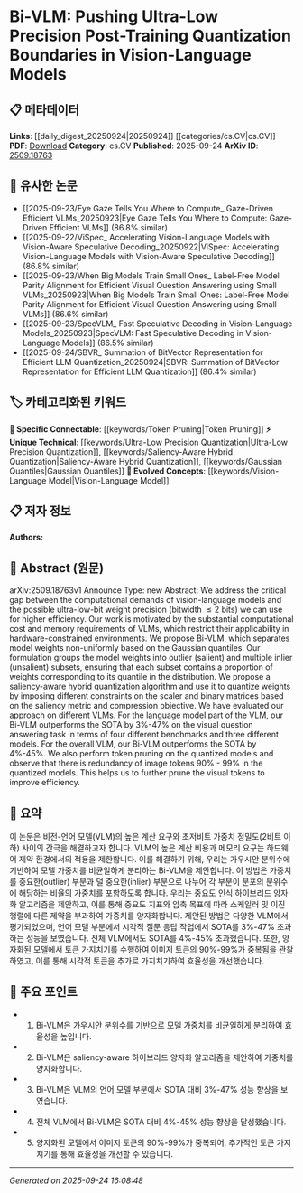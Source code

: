 <!-- KEYWORD_LINKING_METADATA:
{
  "processed_timestamp": "2025-09-24T16:08:48.875170",
  "vocabulary_version": "1.0",
  "selected_keywords": [
    "Vision-Language Model",
    "Ultra-Low Precision Quantization",
    "Saliency-Aware Hybrid Quantization",
    "Token Pruning",
    "Gaussian Quantiles"
  ],
  "rejected_keywords": [],
  "similarity_scores": {
    "Vision-Language Model": 0.85,
    "Ultra-Low Precision Quantization": 0.7,
    "Saliency-Aware Hybrid Quantization": 0.75,
    "Token Pruning": 0.68,
    "Gaussian Quantiles": 0.66
  },
  "extraction_method": "AI_prompt_based",
  "budget_applied": true,
  "candidates_json": {
    "candidates": [
      {
        "surface": "Vision-Language Models",
        "canonical": "Vision-Language Model",
        "aliases": [
          "VLM",
          "Vision-Language"
        ],
        "category": "evolved_concepts",
        "rationale": "Vision-Language Models are central to the paper's focus on quantization and efficiency improvements.",
        "novelty_score": 0.45,
        "connectivity_score": 0.88,
        "specificity_score": 0.82,
        "link_intent_score": 0.85
      },
      {
        "surface": "Ultra-Low Precision Quantization",
        "canonical": "Ultra-Low Precision Quantization",
        "aliases": [
          "ULP Quantization"
        ],
        "category": "unique_technical",
        "rationale": "This technique is a novel approach discussed in the paper for improving model efficiency.",
        "novelty_score": 0.78,
        "connectivity_score": 0.65,
        "specificity_score": 0.8,
        "link_intent_score": 0.7
      },
      {
        "surface": "Saliency-Aware Hybrid Quantization",
        "canonical": "Saliency-Aware Hybrid Quantization",
        "aliases": [],
        "category": "unique_technical",
        "rationale": "This specific quantization method is a key contribution of the paper.",
        "novelty_score": 0.82,
        "connectivity_score": 0.6,
        "specificity_score": 0.85,
        "link_intent_score": 0.75
      },
      {
        "surface": "Token Pruning",
        "canonical": "Token Pruning",
        "aliases": [],
        "category": "specific_connectable",
        "rationale": "Token Pruning is a significant technique used in the paper to improve model efficiency.",
        "novelty_score": 0.55,
        "connectivity_score": 0.72,
        "specificity_score": 0.78,
        "link_intent_score": 0.68
      },
      {
        "surface": "Gaussian Quantiles",
        "canonical": "Gaussian Quantiles",
        "aliases": [],
        "category": "unique_technical",
        "rationale": "Gaussian Quantiles are used in the paper to separate model weights, which is a novel approach.",
        "novelty_score": 0.65,
        "connectivity_score": 0.58,
        "specificity_score": 0.77,
        "link_intent_score": 0.66
      }
    ],
    "ban_list_suggestions": [
      "model weights",
      "quantization algorithm"
    ]
  },
  "decisions": [
    {
      "candidate_surface": "Vision-Language Models",
      "resolved_canonical": "Vision-Language Model",
      "decision": "linked",
      "scores": {
        "novelty": 0.45,
        "connectivity": 0.88,
        "specificity": 0.82,
        "link_intent": 0.85
      }
    },
    {
      "candidate_surface": "Ultra-Low Precision Quantization",
      "resolved_canonical": "Ultra-Low Precision Quantization",
      "decision": "linked",
      "scores": {
        "novelty": 0.78,
        "connectivity": 0.65,
        "specificity": 0.8,
        "link_intent": 0.7
      }
    },
    {
      "candidate_surface": "Saliency-Aware Hybrid Quantization",
      "resolved_canonical": "Saliency-Aware Hybrid Quantization",
      "decision": "linked",
      "scores": {
        "novelty": 0.82,
        "connectivity": 0.6,
        "specificity": 0.85,
        "link_intent": 0.75
      }
    },
    {
      "candidate_surface": "Token Pruning",
      "resolved_canonical": "Token Pruning",
      "decision": "linked",
      "scores": {
        "novelty": 0.55,
        "connectivity": 0.72,
        "specificity": 0.78,
        "link_intent": 0.68
      }
    },
    {
      "candidate_surface": "Gaussian Quantiles",
      "resolved_canonical": "Gaussian Quantiles",
      "decision": "linked",
      "scores": {
        "novelty": 0.65,
        "connectivity": 0.58,
        "specificity": 0.77,
        "link_intent": 0.66
      }
    }
  ]
}
-->

# Bi-VLM: Pushing Ultra-Low Precision Post-Training Quantization Boundaries in Vision-Language Models

## 📋 메타데이터

**Links**: [[daily_digest_20250924|20250924]] [[categories/cs.CV|cs.CV]]
**PDF**: [Download](https://arxiv.org/pdf/2509.18763.pdf)
**Category**: cs.CV
**Published**: 2025-09-24
**ArXiv ID**: [2509.18763](https://arxiv.org/abs/2509.18763)

## 🔗 유사한 논문
- [[2025-09-23/Eye Gaze Tells You Where to Compute_ Gaze-Driven Efficient VLMs_20250923|Eye Gaze Tells You Where to Compute: Gaze-Driven Efficient VLMs]] (86.8% similar)
- [[2025-09-22/ViSpec_ Accelerating Vision-Language Models with Vision-Aware Speculative Decoding_20250922|ViSpec: Accelerating Vision-Language Models with Vision-Aware Speculative Decoding]] (86.8% similar)
- [[2025-09-23/When Big Models Train Small Ones_ Label-Free Model Parity Alignment for Efficient Visual Question Answering using Small VLMs_20250923|When Big Models Train Small Ones: Label-Free Model Parity Alignment for Efficient Visual Question Answering using Small VLMs]] (86.6% similar)
- [[2025-09-23/SpecVLM_ Fast Speculative Decoding in Vision-Language Models_20250923|SpecVLM: Fast Speculative Decoding in Vision-Language Models]] (86.5% similar)
- [[2025-09-24/SBVR_ Summation of BitVector Representation for Efficient LLM Quantization_20250924|SBVR: Summation of BitVector Representation for Efficient LLM Quantization]] (86.4% similar)

## 🏷️ 카테고리화된 키워드
**🔗 Specific Connectable**: [[keywords/Token Pruning|Token Pruning]]
**⚡ Unique Technical**: [[keywords/Ultra-Low Precision Quantization|Ultra-Low Precision Quantization]], [[keywords/Saliency-Aware Hybrid Quantization|Saliency-Aware Hybrid Quantization]], [[keywords/Gaussian Quantiles|Gaussian Quantiles]]
**🚀 Evolved Concepts**: [[keywords/Vision-Language Model|Vision-Language Model]]

## 📋 저자 정보

**Authors:** 

## 📄 Abstract (원문)

arXiv:2509.18763v1 Announce Type: new 
Abstract: We address the critical gap between the computational demands of vision-language models and the possible ultra-low-bit weight precision (bitwidth $\leq2$ bits) we can use for higher efficiency. Our work is motivated by the substantial computational cost and memory requirements of VLMs, which restrict their applicability in hardware-constrained environments. We propose Bi-VLM, which separates model weights non-uniformly based on the Gaussian quantiles. Our formulation groups the model weights into outlier (salient) and multiple inlier (unsalient) subsets, ensuring that each subset contains a proportion of weights corresponding to its quantile in the distribution. We propose a saliency-aware hybrid quantization algorithm and use it to quantize weights by imposing different constraints on the scaler and binary matrices based on the saliency metric and compression objective. We have evaluated our approach on different VLMs. For the language model part of the VLM, our Bi-VLM outperforms the SOTA by 3%-47% on the visual question answering task in terms of four different benchmarks and three different models. For the overall VLM, our Bi-VLM outperforms the SOTA by 4%-45%. We also perform token pruning on the quantized models and observe that there is redundancy of image tokens 90% - 99% in the quantized models. This helps us to further prune the visual tokens to improve efficiency.

## 📝 요약

이 논문은 비전-언어 모델(VLM)의 높은 계산 요구와 초저비트 가중치 정밀도(2비트 이하) 사이의 간극을 해결하고자 합니다. VLM의 높은 계산 비용과 메모리 요구는 하드웨어 제약 환경에서의 적용을 제한합니다. 이를 해결하기 위해, 우리는 가우시안 분위수에 기반하여 모델 가중치를 비균일하게 분리하는 Bi-VLM을 제안합니다. 이 방법은 가중치를 중요한(outlier) 부분과 덜 중요한(inlier) 부분으로 나누어 각 부분이 분포의 분위수에 해당하는 비율의 가중치를 포함하도록 합니다. 우리는 중요도 인식 하이브리드 양자화 알고리즘을 제안하고, 이를 통해 중요도 지표와 압축 목표에 따라 스케일러 및 이진 행렬에 다른 제약을 부과하여 가중치를 양자화합니다. 제안된 방법은 다양한 VLM에서 평가되었으며, 언어 모델 부분에서 시각적 질문 응답 작업에서 SOTA를 3%-47% 초과하는 성능을 보였습니다. 전체 VLM에서도 SOTA를 4%-45% 초과했습니다. 또한, 양자화된 모델에서 토큰 가지치기를 수행하여 이미지 토큰의 90%-99%가 중복됨을 관찰하였고, 이를 통해 시각적 토큰을 추가로 가지치기하여 효율성을 개선했습니다.

## 🎯 주요 포인트

- 1. Bi-VLM은 가우시안 분위수를 기반으로 모델 가중치를 비균일하게 분리하여 효율성을 높입니다.
- 2. Bi-VLM은 saliency-aware 하이브리드 양자화 알고리즘을 제안하여 가중치를 양자화합니다.
- 3. Bi-VLM은 VLM의 언어 모델 부분에서 SOTA 대비 3%-47% 성능 향상을 보였습니다.
- 4. 전체 VLM에서 Bi-VLM은 SOTA 대비 4%-45% 성능 향상을 달성했습니다.
- 5. 양자화된 모델에서 이미지 토큰의 90%-99%가 중복되어, 추가적인 토큰 가지치기를 통해 효율성을 개선할 수 있습니다.


---

*Generated on 2025-09-24 16:08:48*